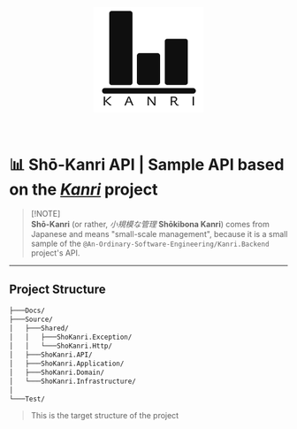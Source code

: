 <p align="center">
    <picture>
        <source srcset="./Docs/images/kanri-light.svg" media="(prefers-color-scheme: light)" width="200" alt="logo dark theme">
        <source srcset="./Docs/images/kanri-light.svg" media="(prefers-color-scheme: dark)" width="200" alt="logo light theme">
        <img src="./Docs/images/kanri-dark.svg" width="200" alt="logo dark theme as default">
    </picture>
</p>

<br/>

# 📊 Shō-Kanri API | Sample API based on the [_Kanri_](https://github.com/An-Ordinary-Software-Engineering/Kanri.Backend) project

> [!NOTE]\
> **Shō-Kanri** (or rather, _小規模な管理_ **Shōkibona Kanri**) comes from Japanese and means "small-scale management",
> because it is a small sample of the `@An-Ordinary-Software-Engineering/Kanri.Backend` project's API.

---

## Project Structure

```text
├───Docs/
├───Source/
│   ├───Shared/
│   │   ├───ShoKanri.Exception/
│   │   └───ShoKanri.Http/
│   ├───ShoKanri.API/
│   ├───ShoKanri.Application/
│   ├───ShoKanri.Domain/
│   └───ShoKanri.Infrastructure/
│
└───Test/
```

> This is the target structure of the project
